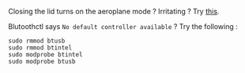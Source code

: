 Closing the lid turns on the aeroplane mode ? Irritating ?
Try [this](https://askubuntu.com/questions/1156932/ubuntu-18-04-goes-to-aeroplane-mode-when-i-close-the-lid).

Blutoothctl says ```No default controller available``` ?
Try the following :
```
sudo rmmod btusb
sudo rmmod btintel
sudo modprobe btintel
sudo modprobe btusb
```
